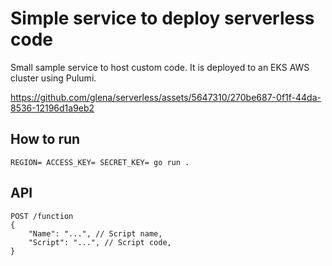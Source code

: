 # Simple service to deploy serverless code

Small sample service to host custom code. It is deployed to an EKS AWS cluster using Pulumi.


https://github.com/glena/serverless/assets/5647310/270be687-0f1f-44da-8536-12196d1a9eb2


## How to run

```
REGION= ACCESS_KEY= SECRET_KEY= go run .
```

## API

```
POST /function
{
    "Name": "...", // Script name,
    "Script": "...", // Script code,
}
```
